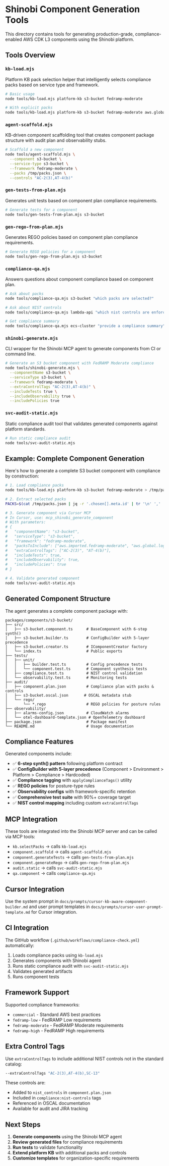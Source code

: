 # Shinobi Component Generation Tools

This directory contains tools for generating production-grade, compliance-enabled AWS CDK L3 components using the Shinobi platform.

## Tools Overview

### `kb-load.mjs`
Platform KB pack selection helper that intelligently selects compliance packs based on service type and framework.

```bash
# Basic usage
node tools/kb-load.mjs platform-kb s3-bucket fedramp-moderate

# With explicit packs
node tools/kb-load.mjs platform-kb s3-bucket fedramp-moderate aws.global.logging aws.service.s3
```

### `agent-scaffold.mjs`
KB-driven component scaffolding tool that creates component package structure with audit plan and observability stubs.

```bash
# Scaffold a new component
node tools/agent-scaffold.mjs \
  --component s3-bucket \
  --service-type s3-bucket \
  --framework fedramp-moderate \
  --packs /tmp/packs.json \
  --controls "AC-2(3),AT-4(b)"
```

### `gen-tests-from-plan.mjs`
Generates unit tests based on component plan compliance requirements.

```bash
# Generate tests for a component
node tools/gen-tests-from-plan.mjs s3-bucket
```

### `gen-rego-from-plan.mjs`
Generates REGO policies based on component plan compliance requirements.

```bash
# Generate REGO policies for a component
node tools/gen-rego-from-plan.mjs s3-bucket
```

### `compliance-qa.mjs`
Answers questions about component compliance based on component plan.

```bash
# Ask about packs
node tools/compliance-qa.mjs s3-bucket "which packs are selected?"

# Ask about NIST controls
node tools/compliance-qa.mjs lambda-api "which nist controls are enforced?"

# Get compliance summary
node tools/compliance-qa.mjs ecs-cluster "provide a compliance summary"
```

### `shinobi-generate.mjs`
CLI wrapper for the Shinobi MCP agent to generate components from CI or command line.

```bash
# Generate an S3 bucket component with FedRAMP Moderate compliance
node tools/shinobi-generate.mjs \
  --componentName s3-bucket \
  --serviceType s3-bucket \
  --framework fedramp-moderate \
  --extraControlTags "AC-2(3),AT-4(b)" \
  --includeTests true \
  --includeObservability true \
  --includePolicies true
```

### `svc-audit-static.mjs`
Static compliance audit tool that validates generated components against platform standards.

```bash
# Run static compliance audit
node tools/svc-audit-static.mjs
```

## Example: Complete Component Generation

Here's how to generate a complete S3 bucket component with compliance by construction:

```bash
# 1. Load compliance packs
node tools/kb-load.mjs platform-kb s3-bucket fedramp-moderate > /tmp/packs.json

# 2. Extract selected packs
PACKS=$(cat /tmp/packs.json | jq -r '.chosen[].meta.id' | tr '\n' ',' | sed 's/,$//')

# 3. Generate component via Cursor MCP
# In Cursor, use: mcp_shinobi_generate_component
# With parameters:
# {
#   "componentName": "s3-bucket",
#   "serviceType": "s3-bucket", 
#   "framework": "fedramp-moderate",
#   "packsToInclude": ["aws.imported.fedramp-moderate", "aws.global.logging", "aws.service.s3"],
#   "extraControlTags": ["AC-2(3)", "AT-4(b)"],
#   "includeTests": true,
#   "includeObservability": true,
#   "includePolicies": true
# }

# 4. Validate generated component
node tools/svc-audit-static.mjs
```

## Generated Component Structure

The agent generates a complete component package with:

```
packages/components/s3-bucket/
├── src/
│   ├── s3-bucket.component.ts      # BaseComponent with 6-step synth()
│   ├── s3-bucket.builder.ts        # ConfigBuilder with 5-layer precedence
│   ├── s3-bucket.creator.ts        # IComponentCreator factory
│   └── index.ts                    # Public exports
├── tests/
│   ├── unit/
│   │   ├── builder.test.ts         # Config precedence tests
│   │   └── component.test.ts       # Component synthesis tests
│   ├── compliance.test.ts          # NIST control validation
│   └── observability.test.ts       # Monitoring tests
├── audit/
│   ├── component.plan.json         # Compliance plan with packs & controls
│   ├── s3-bucket.oscal.json       # OSCAL metadata stub
│   └── rego/
│       └── *.rego                  # REGO policies for posture rules
├── observability/
│   ├── alarms-config.json          # CloudWatch alarms
│   └── otel-dashboard-template.json # OpenTelemetry dashboard
├── package.json                    # Package manifest
└── README.md                       # Usage documentation
```

## Compliance Features

Generated components include:

- ✅ **6-step synth() pattern** following platform contract
- ✅ **ConfigBuilder with 5-layer precedence** (Component > Environment > Platform > Compliance > Hardcoded)
- ✅ **Compliance tagging** with `applyComplianceTags()` utility
- ✅ **REGO policies** for posture-type rules
- ✅ **Observability configs** with framework-specific retention
- ✅ **Comprehensive test suite** with 90%+ coverage target
- ✅ **NIST control mapping** including custom `extraControlTags`

## MCP Integration

These tools are integrated into the Shinobi MCP server and can be called via MCP tools:

- `kb.selectPacks` → calls `kb-load.mjs`
- `component.scaffold` → calls `agent-scaffold.mjs`
- `component.generateTests` → calls `gen-tests-from-plan.mjs`
- `component.generateRego` → calls `gen-rego-from-plan.mjs`
- `audit.static` → calls `svc-audit-static.mjs`
- `qa.component` → calls `compliance-qa.mjs`

## Cursor Integration

Use the system prompt in `docs/prompts/cursor-kb-aware-component-builder.md` and user prompt templates in `docs/prompts/cursor-user-prompt-template.md` for Cursor integration.

## CI Integration

The GitHub workflow (`.github/workflows/compliance-check.yml`) automatically:

1. Loads compliance packs using `kb-load.mjs`
2. Generates components with Shinobi agent
3. Runs static compliance audit with `svc-audit-static.mjs`
4. Validates generated artifacts
5. Runs component tests

## Framework Support

Supported compliance frameworks:
- `commercial` - Standard AWS best practices
- `fedramp-low` - FedRAMP Low requirements
- `fedramp-moderate` - FedRAMP Moderate requirements  
- `fedramp-high` - FedRAMP High requirements

## Extra Control Tags

Use `extraControlTags` to include additional NIST controls not in the standard catalog:

```bash
--extraControlTags "AC-2(3),AT-4(b),SC-13"
```

These controls are:
- Added to `nist_controls` in `component.plan.json`
- Included in `compliance:nist-controls` tags
- Referenced in OSCAL documentation
- Available for audit and JIRA tracking

## Next Steps

1. **Generate components** using the Shinobi MCP agent
2. **Review generated files** for compliance requirements
3. **Run tests** to validate functionality
4. **Extend platform KB** with additional packs and controls
5. **Customize templates** for organization-specific requirements